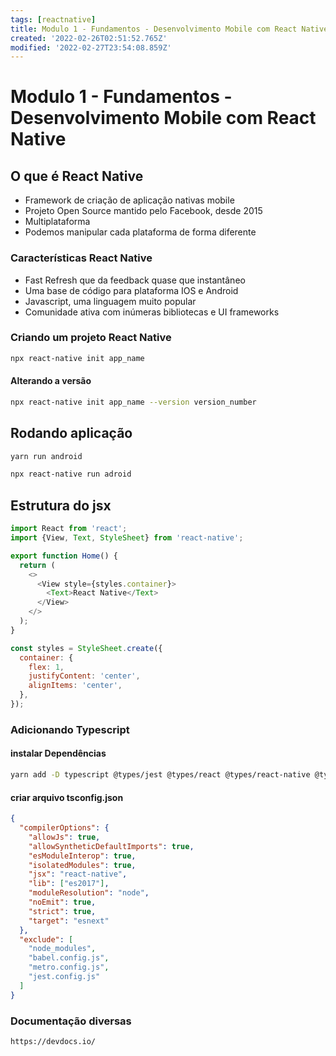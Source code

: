 ```yaml
---
tags: [reactnative]
title: Modulo 1 - Fundamentos - Desenvolvimento Mobile com React Native
created: '2022-02-26T02:51:52.765Z'
modified: '2022-02-27T23:54:08.859Z'
---
```


# Modulo 1 - Fundamentos - Desenvolvimento Mobile com React Native

## O que é React Native

- Framework de criação de aplicação nativas mobile
- Projeto Open Source mantido pelo Facebook, desde 2015
- Multiplataforma
- Podemos manipular cada plataforma de forma diferente

### Características React Native

- Fast Refresh que da feedback quase que instantâneo
- Uma base de código para plataforma IOS e Android
- Javascript, uma linguagem muito popular
- Comunidade ativa com inúmeras bibliotecas e UI frameworks

### Criando um projeto React Native

  ```bash
  npx react-native init app_name
  ```

#### Alterando a versão

  ```bash
  npx react-native init app_name --version version_number
  ```

## Rodando aplicação

```bash
yarn run android
```

```bash
npx react-native run adroid
```

## Estrutura do jsx
```js
import React from 'react';
import {View, Text, StyleSheet} from 'react-native';

export function Home() {
  return (
    <>
      <View style={styles.container}>
        <Text>React Native</Text>
      </View>
    </>
  );
}

const styles = StyleSheet.create({
  container: {
    flex: 1,
    justifyContent: 'center',
    alignItems: 'center',
  },
});

```

### Adicionando Typescript

#### instalar Dependências

```bash
yarn add -D typescript @types/jest @types/react @types/react-native @types/react-test-renderer
```

#### criar arquivo tsconfig.json
```json
{
  "compilerOptions": {
    "allowJs": true,
    "allowSyntheticDefaultImports": true,
    "esModuleInterop": true,
    "isolatedModules": true,
    "jsx": "react-native",
    "lib": ["es2017"],
    "moduleResolution": "node",
    "noEmit": true,
    "strict": true,
    "target": "esnext"
  },
  "exclude": [
    "node_modules",
    "babel.config.js",
    "metro.config.js",
    "jest.config.js"
  ]
}
```

### Documentação diversas

```bash
https://devdocs.io/
```






